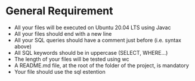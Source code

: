 <h1>General Requirement </h1>
<ul>
    <li>All your files will be executed on Ubuntu 20.04 LTS using Javac</li>
    <li>All your files should end with a new line</li>
    <li>All your SQL queries should have a comment just before (i.e. syntax above)</li>
    <li>All SQL keywords should be in uppercase (SELECT, WHERE…)</li>
    <li>The length of your files will be tested using wc</li>
    <li>A README.md file, at the root of the folder of the project, is mandatory</li>
    <li>Your file should use the sql estention </li>
</ul>